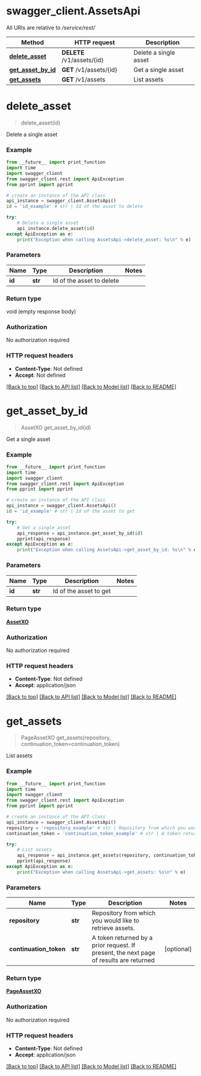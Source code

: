 # swagger_client.AssetsApi

All URIs are relative to */service/rest/*

Method | HTTP request | Description
------------- | ------------- | -------------
[**delete_asset**](AssetsApi.md#delete_asset) | **DELETE** /v1/assets/{id} | Delete a single asset
[**get_asset_by_id**](AssetsApi.md#get_asset_by_id) | **GET** /v1/assets/{id} | Get a single asset
[**get_assets**](AssetsApi.md#get_assets) | **GET** /v1/assets | List assets

# **delete_asset**
> delete_asset(id)

Delete a single asset

### Example
```python
from __future__ import print_function
import time
import swagger_client
from swagger_client.rest import ApiException
from pprint import pprint

# create an instance of the API class
api_instance = swagger_client.AssetsApi()
id = 'id_example' # str | Id of the asset to delete

try:
    # Delete a single asset
    api_instance.delete_asset(id)
except ApiException as e:
    print("Exception when calling AssetsApi->delete_asset: %s\n" % e)
```

### Parameters

Name | Type | Description  | Notes
------------- | ------------- | ------------- | -------------
 **id** | **str**| Id of the asset to delete | 

### Return type

void (empty response body)

### Authorization

No authorization required

### HTTP request headers

 - **Content-Type**: Not defined
 - **Accept**: Not defined

[[Back to top]](#) [[Back to API list]](../README.md#documentation-for-api-endpoints) [[Back to Model list]](../README.md#documentation-for-models) [[Back to README]](../README.md)

# **get_asset_by_id**
> AssetXO get_asset_by_id(id)

Get a single asset

### Example
```python
from __future__ import print_function
import time
import swagger_client
from swagger_client.rest import ApiException
from pprint import pprint

# create an instance of the API class
api_instance = swagger_client.AssetsApi()
id = 'id_example' # str | Id of the asset to get

try:
    # Get a single asset
    api_response = api_instance.get_asset_by_id(id)
    pprint(api_response)
except ApiException as e:
    print("Exception when calling AssetsApi->get_asset_by_id: %s\n" % e)
```

### Parameters

Name | Type | Description  | Notes
------------- | ------------- | ------------- | -------------
 **id** | **str**| Id of the asset to get | 

### Return type

[**AssetXO**](AssetXO.md)

### Authorization

No authorization required

### HTTP request headers

 - **Content-Type**: Not defined
 - **Accept**: application/json

[[Back to top]](#) [[Back to API list]](../README.md#documentation-for-api-endpoints) [[Back to Model list]](../README.md#documentation-for-models) [[Back to README]](../README.md)

# **get_assets**
> PageAssetXO get_assets(repository, continuation_token=continuation_token)

List assets

### Example
```python
from __future__ import print_function
import time
import swagger_client
from swagger_client.rest import ApiException
from pprint import pprint

# create an instance of the API class
api_instance = swagger_client.AssetsApi()
repository = 'repository_example' # str | Repository from which you would like to retrieve assets.
continuation_token = 'continuation_token_example' # str | A token returned by a prior request. If present, the next page of results are returned (optional)

try:
    # List assets
    api_response = api_instance.get_assets(repository, continuation_token=continuation_token)
    pprint(api_response)
except ApiException as e:
    print("Exception when calling AssetsApi->get_assets: %s\n" % e)
```

### Parameters

Name | Type | Description  | Notes
------------- | ------------- | ------------- | -------------
 **repository** | **str**| Repository from which you would like to retrieve assets. | 
 **continuation_token** | **str**| A token returned by a prior request. If present, the next page of results are returned | [optional] 

### Return type

[**PageAssetXO**](PageAssetXO.md)

### Authorization

No authorization required

### HTTP request headers

 - **Content-Type**: Not defined
 - **Accept**: application/json

[[Back to top]](#) [[Back to API list]](../README.md#documentation-for-api-endpoints) [[Back to Model list]](../README.md#documentation-for-models) [[Back to README]](../README.md)

